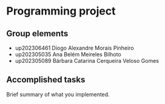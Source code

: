 
# Programming project

## Group elements

- up202306461 Diogo Alexandre Morais Pinheiro
- up202305035 Ana Belém Meireles Bilhoto 
- up202305089 Bárbara Catarina Cerqueira Veloso Gomes


## Accomplished tasks

Brief summary of what you implemented.
